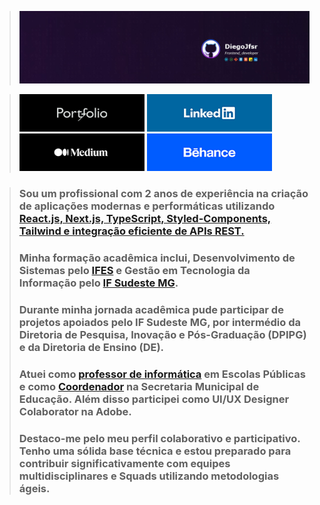 > 
> ![](https://github.com/Diegojfsr/Diegojfsr/blob/main/Header/Capa.jpg)

> <div style="text-align: center;">
  
>  [<img src="https://github.com/Diegojfsr/Diegojfsr/blob/main/Header/img/Portifolio.jpg" height="60px" width="200px"></a>](https://diegojfsr.myportfolio.com/)
>  [<img src="https://github.com/Diegojfsr/Diegojfsr/blob/main/Header/img/Linkedin.jpg" height="60px" width="200px"></a>](https://www.linkedin.com/in/diegojfsr/)
>  [<img src="https://github.com/Diegojfsr/Diegojfsr/blob/main/Header/img/Medium.jpg" height="60px" width="200px"></a>](https://medium.com/@diegojfsr)
>  [<img src="https://github.com/Diegojfsr/Diegojfsr/blob/main/Header/img/Behance.jpg" height="60px" width="200px"></a>](https://www.behance.net/diegojfsr)
> </div>



> ### Sou um profissional com 2 anos de experiência na criação de aplicações modernas e performáticas utilizando [React.js, Next.js, TypeScript, Styled-Components, Tailwind e integração eficiente de APIs REST. ]()
>
> ### Minha formação acadêmica inclui, Desenvolvimento de Sistemas pelo [IFES](https://alegre.ifes.edu.br/) e Gestão em Tecnologia da Informação pelo [IF Sudeste MG](https://www.ifsudestemg.edu.br/muriae).
> ### Durante minha jornada acadêmica pude participar de projetos apoiados pelo IF Sudeste MG, por intermédio da Diretoria de Pesquisa, Inovação e Pós-Graduação (DPIPG) e da Diretoria de Ensino (DE).
>
> ### Atuei como [professor de informática]() em Escolas Públicas e como [Coordenador]() na Secretaria Municipal de Educação. Além disso participei como UI/UX Designer Colaborator na Adobe.
> 
> ### Destaco-me pelo meu perfil colaborativo e participativo. Tenho uma sólida base técnica e estou preparado para contribuir significativamente com equipes multidisciplinares e Squads utilizando metodologias ágeis.
> 
